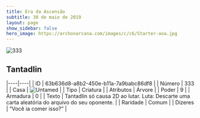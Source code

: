 ```yaml
---
title: Era da Ascensão
subtitle: 30 de maio de 2019
layout: page
show_sidebar: false
hero_image: https://archonarcana.com/images/c/c6/Starter-aoa.jpg
---
```


![333](https://cdn.keyforgegame.com/media/card_front/pt/435_333_RVCHH47H4PHQ_pt.png)

## Tantadlin

|----|----|
| ID | 63b636d8-a8b2-450e-b11a-7a9babc86df8 |
| Número | 333 |
| Casa | ![Untamed](https://archonarcana.com/images/thumb/b/bd/Untamed.png/22px-Untamed.png "Indomados") |
| Tipo | Criatura |
| Atributos | Árvore |
| Poder | 9 |
| Armadura | 0 |
| Texto | Tantadlin só causa 2D ao lutar. Luta: Descarte uma carta aleatória do arquivo do seu oponente. |
| Raridade | Comum |
| Dizeres | “Você ia comer isso?” |
